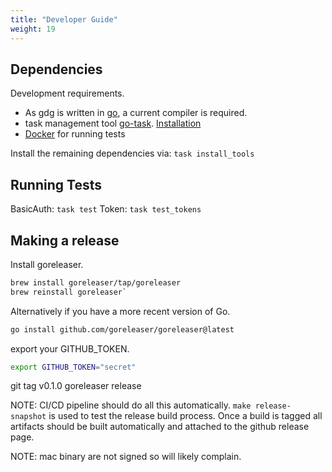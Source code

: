 ```yaml
---
title: "Developer Guide"
weight: 19
---
```


## Dependencies

Development requirements.
  - As gdg is written in [go](https://go.dev/), a current compiler is required.
  - task management tool [go-task](https://github.com/go-task/task). [Installation](https://taskfile.dev/installation/)
  - [Docker](https://www.docker.com/products/docker-desktop/) for running tests

Install the remaining dependencies via: `task install_tools`

## Running Tests

BasicAuth:
   `task test`
Token:
  `task test_tokens`

## Making a release

Install goreleaser.

```sh
brew install goreleaser/tap/goreleaser
brew reinstall goreleaser`
```

Alternatively if you have a more recent version of Go.

```sh
go install github.com/goreleaser/goreleaser@latest
```

export your GITHUB_TOKEN.

```sh
export GITHUB_TOKEN="secret"
```

git tag v0.1.0
goreleaser release


NOTE: CI/CD pipeline should do all this automatically.  `make release-snapshot` is used to test the release build process.  Once a build is tagged all artifacts should be built automatically and attached to the github release page.

NOTE: mac binary are not signed so will likely complain.




